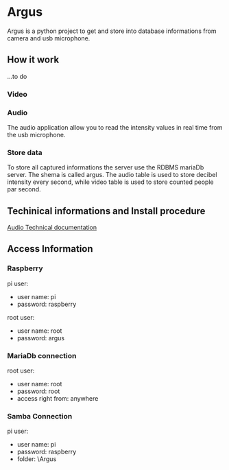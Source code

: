 # Argus

Argus is a python project to get and store into database informations from camera and usb microphone.

## How it work

...to do

### Video

### Audio
The audio application allow you to read the intensity values in real time from the usb microphone.

### Store data
To store all captured informations the server use the RDBMS mariaDb server. The shema is called argus. The audio table is used to store decibel intensity every second, while video table is used to store counted people par second.

## Techinical informations and Install procedure

[Audio Technical documentation](./Audio/doc/readme.md)

## Access Information

### Raspberry

pi user:
- user name: pi
- password: raspberry

root user:

- user name: root
- password: argus

### MariaDb connection

root user:

- user name: root
- password: root
- access right from: anywhere

### Samba Connection

pi user:

- user name: pi
- password: raspberry
- folder: \Argus

